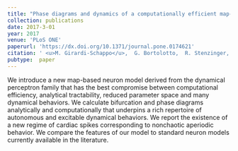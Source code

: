 ```yaml
---
title: "Phase diagrams and dynamics of a computationally efficient map-based neuron model"
collection: publications
date: 2017-3-01
year: 2017
venue: 'PLoS ONE'
paperurl: 'https://dx.doi.org/10.1371/journal.pone.0174621'
citation: ' <u>M. Girardi-Schappo</u>,  G. Bortolotto,  R. Stenzinger,  J. Gonsalves,  M. Tragtenberg (2017): <i>Phase diagrams and dynamics of a computationally efficient map-based neuron model.</i> <b>PLoS ONE 12</b>: e0174621.'
pubtype:  paper
---
```

We introduce a new map-based neuron model derived from the dynamical perceptron family that has the best compromise between computational efficiency, analytical tractability, reduced parameter space and many dynamical behaviors. We calculate bifurcation and phase diagrams analytically and computationally that underpins a rich repertoire of autonomous and excitable dynamical behaviors. We report the existence of a new regime of cardiac spikes corresponding to nonchaotic aperiodic behavior. We compare the features of our model to standard neuron models currently available in the literature.